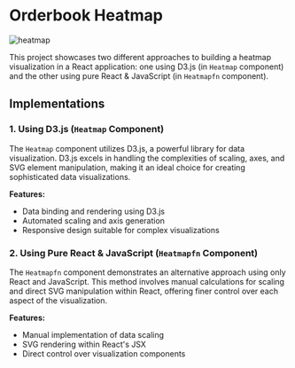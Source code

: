 # Orderbook Heatmap

![heatmap](https://github.com/atakann/orderbook-heatmap/assets/17346304/72d819d2-e9df-4406-b0d3-730d89505a64)


This project showcases two different approaches to building a heatmap visualization in a React application: one using D3.js (in `Heatmap` component) and the other using pure React & JavaScript (in `Heatmapfn` component).

## Implementations

### 1. Using D3.js (`Heatmap` Component)

The `Heatmap` component utilizes D3.js, a powerful library for data visualization. D3.js excels in handling the complexities of scaling, axes, and SVG element manipulation, making it an ideal choice for creating sophisticated data visualizations.

**Features:**
- Data binding and rendering using D3.js
- Automated scaling and axis generation
- Responsive design suitable for complex visualizations

### 2. Using Pure React & JavaScript (`Heatmapfn` Component)

The `Heatmapfn` component demonstrates an alternative approach using only React and JavaScript. This method involves manual calculations for scaling and direct SVG manipulation within React, offering finer control over each aspect of the visualization.

**Features:**
- Manual implementation of data scaling
- SVG rendering within React's JSX
- Direct control over visualization components
